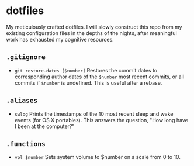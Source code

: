 # dotfiles
My meticulously crafted dotfiles. I will slowly construct this repo from my existing configuration files in the depths of the nights, after meaningful work has exhausted my cognitive resources.

## `.gitignore`
- `git restore-dates [$number]` Restores the commit dates to corresponding author dates of the `$number` most recent commits, or all commits if `$number` is undefined. This is useful after a rebase.

## `.aliases`
- `swlog` Prints the timestamps of the 10 most recent sleep and wake events (for OS X portables). This answers the question, "How long have I been at the computer?"

## `.functions`
- `vol $number` Sets system volume to $number on a scale from 0 to 10.